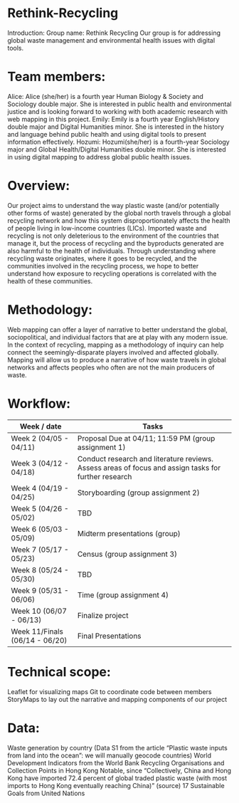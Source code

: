 # Rethink-Recycling
Introduction: 
Group name: Rethink Recycling
Our group is for addressing global waste management and environmental health issues with digital tools.

# Team members: 
Alice: Alice (she/her) is a fourth year Human Biology & Society and Sociology double major. She is interested in public health and environmental justice and is looking forward to working with both academic research with web mapping in this project.
Emily: Emily is a fourth year English/History double major and Digital Humanities minor. She is interested in the history and language behind public health and using digital tools to present information effectively. 
Hozumi: Hozumi(she/her) is a fourth-year Sociology major and Global Health/Digital Humanities double minor. She is interested in using digital mapping to address global public health issues.

# Overview: 
Our project aims to understand the way plastic waste (and/or potentially other forms of waste) generated by the global north travels through a global recycling network and how this system disproportionately affects the health of people living in low-income countries (LICs). Imported waste and recycling is not only deleterious to the environment of the countries that manage it, but the process of recycling and the byproducts generated are also harmful to the health of individuals. 
Through understanding where recycling waste originates, where it goes to be recycled, and the communities involved in the recycling process, we hope to better understand how exposure to recycling operations is correlated with the health of these communities. 

# Methodology: 
Web mapping can offer a layer of narrative to better understand the global, sociopolitical, and individual factors that are at play with any modern issue. In the context of recycling, mapping as a methodology of inquiry can help connect the seemingly-disparate players involved and affected globally. 
Mapping will allow us to produce a narrative of how waste travels in global networks and affects peoples who often are not the main producers of waste. 

# Workflow:
| Week / date    | Tasks        |
| ------------- | ------------- | 
| Week 2 (04/05 - 04/11) | Proposal Due at 04/11; 11:59 PM (group assignment 1) |
| Week 3 (04/12 - 04/18) | Conduct research and literature reviews. Assess areas of focus and assign tasks for further research| 
| Week 4 (04/19 - 04/25) | Storyboarding (group assignment 2)      |
| Week 5 (04/26 - 05/02) | TBD |
| Week 6 (05/03 - 05/09) | Midterm presentations (group) |
| Week 7 (05/17 - 05/23) | Census (group assignment 3) |
| Week 8 (05/24 - 05/30) | TBD |
| Week 9 (05/31 - 06/06) | Time (group assignment 4) |
| Week 10 (06/07 - 06/13) | Finalize project |
| Week 11/Finals (06/14 - 06/20) | Final Presentations |

# Technical scope:
Leaflet for visualizing maps 
Git to coordinate code between members
StoryMaps to lay out the narrative and mapping components of our project

# Data:
Waste generation by country (Data S1 from the article “Plastic waste inputs from land into the ocean”: we will manually geocode countries)
World Development Indicators from the World Bank
Recycling Organisations and Collection Points in Hong Kong
Notable, since “Collectively, China and Hong Kong have imported 72.4 percent of global traded plastic waste (with most imports to Hong Kong eventually reaching China)” (source)
17 Sustainable Goals from United Nations
